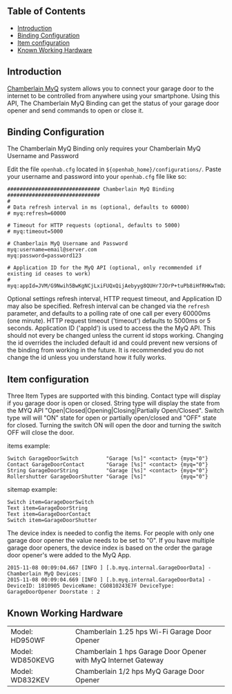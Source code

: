 ## Table of Contents

* [Introduction](#introduction)
* [Binding Configuration](#binding-configuration)
* [Item configuration](#item-configuration)
* [Known Working Hardware](#known-working-hardware)

## Introduction

[Chamberlain MyQ](http://www.chamberlain.com/smartphone-control-products/myq-smartphone-control) system allows you to connect your garage door to the internet to be controlled from anywhere using your smartphone. Using this API, The Chamberlain MyQ Binding can get the status of your garage door opener and send commands to open or close it.


## Binding Configuration

The Chamberlain MyQ Binding only requires your Chamberlain MyQ Username and Password

Edit the file `openhab.cfg` located in `${openhab_home}/configurations/`.  Paste your username and password into your `openhab.cfg` file like so:

    ############################## Chamberlain MyQ Binding ##############################
    #
    # Data refresh interval in ms (optional, defaults to 60000)
    # myq:refresh=60000

    # Timeout for HTTP requests (optional, defaults to 5000)
    # myq:timeout=5000

    # Chamberlain MyQ Username and Password
    myq:username=email@server.com
    myq:password=password123

    # Application ID for the MyQ API (optional, only recommended if existing id ceases to work)
    # myq:appId=JVM/G9Nwih5BwKgNCjLxiFUQxQijAebyyg8QUHr7JOrP+tuPb8iHfRHKwTmDzHOu

Optional settings refresh interval, HTTP request timeout, and Application ID may also be specified. Refresh interval can be changed via the `refresh` parameter, and defaults to a polling rate of one call per every 60000ms (one minute). HTTP request timeout ('timeout') defaults to 5000ms or 5 seconds. Application ID ('appId') is used to access the the MyQ API. This should not every be changed unless the current id stops working. Changing the id overrides the included default id and could prevent new versions of the binding from working in the future. It is recommended you do not change the id unless you understand how it fully works. 


## Item configuration

Three Item Types are supported with this binding. Contact type will display if you garage door is open or closed. String type will display the state from the MYQ API "Open|Closed|Opening|Closing|Partially Open/Closed". Switch type will will  "ON" state for open or partially open/closed  and "OFF" state for closed. Turning the switch ON will open the door and turning the switch OFF will close the door.

items example:
```
Switch GarageDoorSwitch         "Garage [%s]" <contact> {myq="0"}
Contact GarageDoorContact       "Garage [%s]" <contact> {myq="0"}
String GarageDoorString         "Garage [%s]" <contact> {myq="0"}
Rollershutter GarageDoorShutter "Garage [%s]"           {myq="0"}
```

sitemap example:
```
Switch item=GarageDoorSwitch
Text item=GarageDoorString
Text item=GarageDoorContact
Switch item=GarageDoorShutter
```

The device index is needed to config the items. For people with only one garage door opener the value needs to be set to "0". If you have multiple garage door openers, the device index is based on the order the garage door opener's were added to the MyQ App. 

```
2015-11-08 00:09:04.667 [INFO ] [.b.myq.internal.GarageDoorData] - Chamberlain MyQ Devices:
2015-11-08 00:09:04.669 [INFO ] [.b.myq.internal.GarageDoorData] - DeviceID: 1810905 DeviceName: CG0810243E7F DeviceType: GarageDoorOpener Doorstate : 2
```

## Known Working Hardware

<table>
  <tr><td>Model: HD950WF</td><td>Chamberlain 1.25 hps Wi-Fi Garage Door Opener</td></tr>
  <tr><td>Model: WD850KEVG</td><td>Chamberlain 1 hps Garage Door Opener with MyQ Internet Gateway</td></tr>
  <tr><td>Model: WD832KEV</td><td>Chamberlain 1/2 hps MyQ Garage Door Opener</td></tr>
</table>
